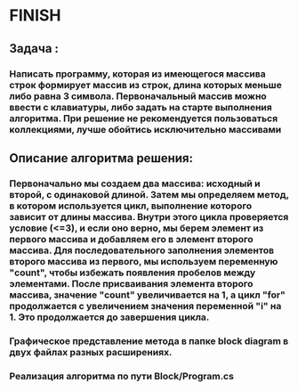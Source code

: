# FINISH
## Задача : 
### Написать программу, которая из имеющегося массива строк формирует массив из строк, длина которых меньше либо равна 3 символа. Первоначальный массив можно ввести с клавиатуры, либо задать на старте выполнения алгоритма. При решение не рекомендуется пользоваться коллекциями, лучше обойтись исключительно массивами
## Описание алгоритма решения:
### Первоначально мы создаем два массива: исходный и второй, с одинаковой длиной. Затем мы определяем метод, в котором используется цикл, выполнение которого зависит от длины массива. Внутри этого цикла проверяется условие (<=3), и если оно верно, мы берем элемент из первого массива и добавляем его в элемент второго массива. Для последовательного заполнения элементов второго массива из первого, мы используем переменную "count", чтобы избежать появления пробелов между элементами. После присваивания элемента второго массива, значение "count" увеличивается на 1, а цикл "for" продолжается с увеличением значения переменной "i" на 1. Это продолжается до завершения цикла.
### Графическое представление метода в папке block diagram в двух файлах разных расширениях.
### Реализация алгоритма по пути Block/Program.cs
